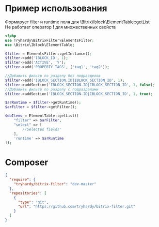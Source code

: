 # Пример использования
Формирует filter и runtime поля для \Bitrix\Iblock\ElementTable::getList  
Не работает оператор **!** для множественных свойств
    
```php
<?php
use Tryhardy\BitrixFilter\ElementsFilter;
use \Bitrix\Iblock\ElementTable;

$filter = ElementsFilter::getInstance();
$filter->add('IBLOCK_ID', 1);
$filter->add('ACTIVE', 'Y');
$filter->add('PROPERTY_TAGS', ['tag1', 'tag2']);

//Добавить фильтр по разделу без подразделов
$filter->add('IBLOCK_SECTION.ID|IBLOCK_SECTION_ID', 1);
$filter->addSection('IBLOCK_SECTION.ID|IBLOCK_SECTION_ID', 1, false);
//Добавить фильтр по разделу с подразделами
$filter->addSection('IBLOCK_SECTION.ID|IBLOCK_SECTION_ID', 1, true);

$arRuntime = $filter->getRuntime();
$arFilter = $filter->getFilter();

$dbItems = ElementTable::getList([
    "filter" => $arFilter,
    "select" => [
        //Selected fields'
    ],
    'runtime' => $arRuntime
]);
```

# Composer
```json
{
  "require": {
    "tryhardy/bitrix-filter": "dev-master"
  },
  "repositories": [
    {
      "type": "git",
      "url": "https://github.com/tryhardy/bitrix-filter.git"
    }
  ]
}
```